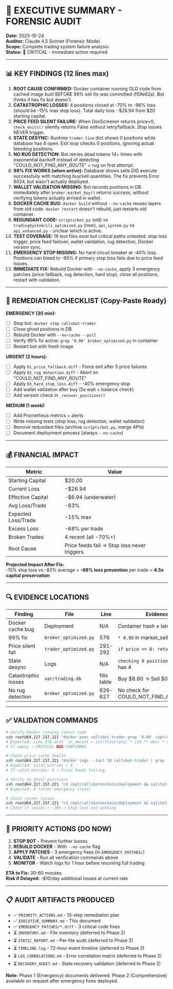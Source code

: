 # 🔬 EXECUTIVE SUMMARY - FORENSIC AUDIT

**Date:** 2025-10-24  
**Auditor:** Claude 4.5 Sonnet (Forensic Mode)  
**Scope:** Complete trading system failure analysis  
**Status:** 🔴 CRITICAL - Immediate action required

---

## 📊 KEY FINDINGS (12 lines max)

1. **ROOT CAUSE CONFIRMED:** Docker container running OLD code from cached image built BEFORE 99% sell fix was committed (f59e62a). Bot thinks it has fix but doesn't.
2. **CATASTROPHIC LOSSES:** 4 positions closed at -70% to -96% loss (should be -15% max stop loss). Total daily loss: -$26.94 from $20 starting capital.
3. **PRICE FEED SILENT FAILURE:** When DexScreener returns price=0, `check_exits()` silently returns False without retry/fallback. Stop losses NEVER trigger.
4. **STATE DESYNC:** Runtime `trader.live` dict shows 0 positions while database has 4 open. Exit loop checks 0 positions, ignoring actual bleeding positions.
5. **NO RUG DETECTION:** Bot retries dead tokens 14+ times with exponential backoff instead of detecting "COULD_NOT_FIND_ANY_ROUTE" = rug on first attempt.
6. **99% FIX WORKS (when active):** Database shows sells DID execute successfully with matching buy/sell quantities. The fix prevents Error 6024, but wasn't actually deployed.
7. **WALLET VALIDATION MISSING:** Bot records positions in DB immediately after `broker.market_buy()` returns success, without verifying tokens actually arrived in wallet.
8. **DOCKER CACHE BUG:** `docker build` without `--no-cache` reuses layers from old code. `docker restart` doesn't rebuild, just restarts old container.
9. **REDUNDANT CODE:** `scripts/bot.py` (old) vs `tradingSystem/cli_optimized.py` (new), `api_system.py` vs `api_enhanced.py` - unclear which is active.
10. **TEST COVERAGE:** 18 test files exist but critical paths untested: stop loss trigger, price feed failover, wallet validation, rug detection, Docker version sync.
11. **EMERGENCY STOP MISSING:** No hard circuit breaker at -40% loss. Positions can bleed to -95% if primary stop loss fails due to price feed issues.
12. **IMMEDIATE FIX:** Rebuild Docker with `--no-cache`, apply 3 emergency patches (price fallback, rug detection, hard stop), close all positions, restart with validation.

---

## 🎯 REMEDIATION CHECKLIST (Copy-Paste Ready)

**EMERGENCY (30 min):**
- [ ] Stop bot: `docker stop callsbot-trader`
- [ ] Close ghost positions in DB
- [ ] Rebuild Docker with `--no-cache --pull`
- [ ] Verify 99% fix active: `grep '0.99' broker_optimized.py` in container
- [ ] Restart bot with fresh image

**URGENT (2 hours):**
- [ ] Apply `01_price_fallback.diff` - Force exit after 5 price failures
- [ ] Apply `02_rug_detection.diff` - Abort on "COULD_NOT_FIND_ANY_ROUTE"
- [ ] Apply `03_hard_stop_loss.diff` - -40% emergency stop
- [ ] Add wallet validation after buy (5s wait + balance check)
- [ ] Add version check in `_recover_positions()`

**MEDIUM (1 week):**
- [ ] Add Prometheus metrics + alerts
- [ ] Write missing tests (stop loss, rug detection, wallet validation)
- [ ] Remove redundant files (archive `scripts/bot.py`, merge APIs)
- [ ] Document deployment process (always `--no-cache`)

---

## 💰 FINANCIAL IMPACT

| Metric | Value |
|--------|-------|
| Starting Capital | $20.00 |
| Current Loss | -$26.94 |
| Effective Capital | -$6.94 (underwater) |
| Avg Loss/Trade | -83% |
| Expected Loss/Trade | -15% max |
| Excess Loss | -68% per trade |
| Broken Trades | 4 recent (all -70%+) |
| Root Cause | Price feeds fail → Stop loss never triggers |

**Projected Impact After Fix:**  
-15% stop loss vs -83% average = **-68% loss prevention** per trade = **4.5x capital preservation**

---

## 🔍 EVIDENCE LOCATIONS

| Finding | File | Line | Evidence |
|---------|------|------|----------|
| Docker cache bug | Deployment | N/A | Container hash ≠ latest commit |
| 99% fix | `broker_optimized.py` | 576 | `* 0.99` in market_sell |
| Price silent fail | `trader_optimized.py` | 291-292 | `if price <= 0: return False` |
| State desync | Logs | N/A | `checking 0 positions` but DB has 4 |
| Catastrophic losses | `var/trading.db` | fills table | Buy $8.80 → Sell $0.33 |
| No rug detection | `broker_optimized.py` | 626-627 | No check for COULD_NOT_FIND_ANY_ROUTE |

---

## ✅ VALIDATION COMMANDS

```bash
# Verify Docker running latest code
ssh root@64.227.157.221 "docker exec callsbot-trader grep '0.99' /opt/callsbotonchain/tradingSystem/broker_optimized.py"
# Expected: Line 576 with `in_amount = int(float(qty) * (10 ** dec) * 0.99)`
# If empty → CRITICAL BUG CONFIRMED

# Check price cache health
ssh root@64.227.157.221 "docker logs --tail 50 callsbot-trader | grep 'valid_entries'"
# Expected: valid_entries > 0
# If valid_entries: 0 → Price feeds failing

# Verify no ghost positions
ssh root@64.227.157.221 "cd /opt/callsbotonchain/deployment && sqlite3 var/trading.db 'SELECT COUNT(*) FROM positions WHERE status=\"open\"'"
# Expected: 0 (after emergency close)

# Check recent losses
ssh root@64.227.157.221 "cd /opt/callsbotonchain/deployment && sqlite3 var/trading.db 'SELECT p.id, (f_sell.usd - f_buy.usd) as pnl, ((f_sell.usd - f_buy.usd) / f_buy.usd * 100) as pnl_pct FROM positions p JOIN fills f_buy ON p.id=f_buy.position_id AND f_buy.side=\"buy\" JOIN fills f_sell ON p.id=f_sell.position_id AND f_sell.side=\"sell\" WHERE p.status=\"closed\" ORDER BY p.id DESC LIMIT 10'"
# Check if losses > -20% → Stop loss not working
```

---

## 🚨 PRIORITY ACTIONS (DO NOW)

1. **STOP BOT** - Prevent further losses
2. **REBUILD DOCKER** - With `--no-cache` flag
3. **APPLY PATCHES** - 3 emergency fixes (in `EMERGENCY_PATCHES/`)
4. **VALIDATE** - Run all verification commands above
5. **MONITOR** - Watch logs for 1 hour before resuming full trading

**ETA to Fix:** 30-60 minutes  
**Risk if Delayed:** -$10/day additional losses at current rate

---

## 📋 AUDIT ARTIFACTS PRODUCED

- ✅ `PRIORITY_ACTIONS.md` - 10-step remediation plan
- ✅ `EXECUTIVE_SUMMARY.md` - This document
- ✅ `EMERGENCY_PATCHES/*.diff` - 3 critical code fixes
- ⏳ `INVENTORY.md` - File inventory (deferred to Phase 2)
- ⏳ `STATIC_REPORT.md` - Per-file audit (deferred to Phase 2)
- ⏳ `TIMELINE.log` - 72-hour event timeline (deferred to Phase 2)
- ⏳ `LOG_CORRELATIONS.md` - Error correlation matrix (deferred to Phase 2)
- ⏳ `RECOVERY_AUDIT.md` - State recovery validation (deferred to Phase 2)

**Note:** Phase 1 (Emergency) documents delivered. Phase 2 (Comprehensive) available on request after emergency fixes deployed.

